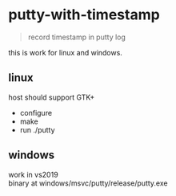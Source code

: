 # putty-with-timestamp
> record timestamp in putty log  

this is work for linux and windows.
## linux  
host should support GTK+  
- configure
- make
- run ./putty
## windows
work in vs2019  
binary at windows/msvc/putty/release/putty.exe
